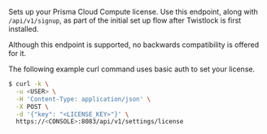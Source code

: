 Sets up your Prisma Cloud Compute license.
Use this endpoint, along with `/api/v1/signup`, as part of the initial set up flow after Twistlock is first installed.

Although this endpoint is supported, no backwards compatibility is offered for it.

The following example curl command uses basic auth to set your license.

```bash
$ curl -k \
  -u <USER> \
  -H 'Content-Type: application/json' \
  -X POST \
  -d '{"key": "<LICENSE_KEY>"}' \
  https://<CONSOLE>:8083/api/v1/settings/license
```
